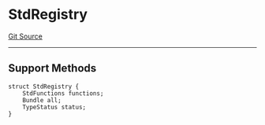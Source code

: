 # StdRegistry
[Git Source](https://github.com/metacontract/mc/blob/b874bc295b567a7e9bd6d6c63dfe84df116a2f3a/src/devkit/Flattened.sol)

---------------------
Support Methods
-----------------------


```solidity
struct StdRegistry {
    StdFunctions functions;
    Bundle all;
    TypeStatus status;
}
```

